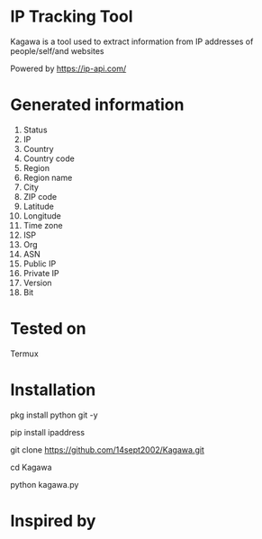 # IP Tracking Tool
Kagawa is a tool used to extract information from IP addresses of people/self/and websites

Powered by https://ip-api.com/
# Generated information
1. Status
2. IP
3. Country
4. Country code
5. Region
6. Region name
7. City
8. ZIP code
9. Latitude
10. Longitude
11. Time zone
12. ISP
13. Org
14. ASN
15. Public IP
16. Private IP
17. Version
18. Bit
# Tested on
Termux
# Installation
pkg install python git -y

pip install ipaddress

git clone https://github.com/14sept2002/Kagawa.git

cd Kagawa

python kagawa.py
# Inspired by




